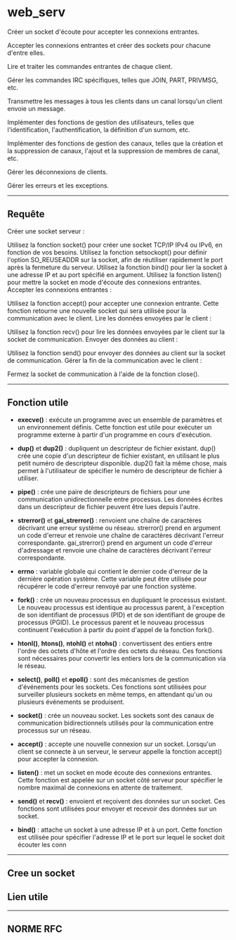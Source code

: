 # web_serv

Créer un socket d'écoute pour accepter les connexions entrantes.

Accepter les connexions entrantes et créer des sockets pour chacune d'entre elles.

Lire et traiter les commandes entrantes de chaque client.

Gérer les commandes IRC spécifiques, telles que JOIN, PART, PRIVMSG, etc.

Transmettre les messages à tous les clients dans un canal lorsqu'un client envoie un message.

Implémenter des fonctions de gestion des utilisateurs, telles que l'identification, l'authentification, la définition d'un surnom, etc.

Implémenter des fonctions de gestion des canaux, telles que la création et la suppression de canaux, l'ajout et la suppression de membres de canal, etc.

Gérer les déconnexions de clients.

Gérer les erreurs et les exceptions.

----------------------------------------------------------------------------------------------------------------------------------------
## Requête

Créer une socket serveur :

Utilisez la fonction socket() pour créer une socket TCP/IP IPv4 ou IPv6, en fonction de vos besoins.
Utilisez la fonction setsockopt() pour définir l'option SO_REUSEADDR sur la socket, afin de réutiliser rapidement le port après la fermeture du serveur.
Utilisez la fonction bind() pour lier la socket à une adresse IP et au port spécifié en argument.
Utilisez la fonction listen() pour mettre la socket en mode d'écoute des connexions entrantes.
Accepter les connexions entrantes :

Utilisez la fonction accept() pour accepter une connexion entrante.
Cette fonction retourne une nouvelle socket qui sera utilisée pour la communication avec le client.
Lire les données envoyées par le client :

Utilisez la fonction recv() pour lire les données envoyées par le client sur la socket de communication.
Envoyer des données au client :

Utilisez la fonction send() pour envoyer des données au client sur la socket de communication.
Gérer la fin de la communication avec le client :

Fermez la socket de communication à l'aide de la fonction close().


----------------------------------------------------------------------------------------------------------------------------------------
## Fonction utile

- **execve()** : exécute un programme avec un ensemble de paramètres et un environnement définis.
Cette fonction est utile pour exécuter un programme externe à partir d'un programme en cours d'exécution.

- **dup()** et **dup2()** : dupliquent un descripteur de fichier existant.
dup() crée une copie d'un descripteur de fichier existant, en utilisant le plus petit numéro de descripteur disponible.
dup2() fait la même chose, mais permet à l'utilisateur de spécifier le numéro de descripteur de fichier à utiliser.

- **pipe()** : crée une paire de descripteurs de fichiers pour une communication unidirectionnelle entre processus.
Les données écrites dans un descripteur de fichier peuvent être lues depuis l'autre.

- **strerror()** et **gai_strerror()** : renvoient une chaîne de caractères décrivant une erreur système ou réseau.
strerror() prend en argument un code d'erreur et renvoie une chaîne de caractères décrivant l'erreur correspondante.
gai_strerror() prend en argument un code d'erreur d'adressage et renvoie une chaîne de caractères décrivant l'erreur correspondante.

- **errno** : variable globale qui contient le dernier code d'erreur de la dernière opération système.
Cette variable peut être utilisée pour récupérer le code d'erreur renvoyé par une fonction système.

- **fork()** : crée un nouveau processus en dupliquant le processus existant.
Le nouveau processus est identique au processus parent, à l'exception de son identifiant de processus (PID) et de son identifiant de groupe de processus (PGID).
Le processus parent et le nouveau processus continuent l'exécution à partir du point d'appel de la fonction fork().

- **htonl()**, **htons()**, **ntohl()** et **ntohs()** : convertissent des entiers entre l'ordre des octets d'hôte et l'ordre des octets du réseau.
Ces fonctions sont nécessaires pour convertir les entiers lors de la communication via le réseau.

- **select()**, **poll()** et **epoll()** : sont des mécanismes de gestion d'événements pour les sockets.
Ces fonctions sont utilisées pour surveiller plusieurs sockets en même temps, en attendant qu'un ou plusieurs événements se produisent.

- **socket()** : crée un nouveau socket.
Les sockets sont des canaux de communication bidirectionnels utilisés pour la communication entre processus sur un réseau.

- **accept()** : accepte une nouvelle connexion sur un socket.
Lorsqu'un client se connecte à un serveur, le serveur appelle la fonction accept() pour accepter la connexion.

- **listen()** : met un socket en mode écoute des connexions entrantes.
Cette fonction est appelée sur un socket côté serveur pour spécifier le nombre maximal de connexions en attente de traitement.

- **send()** et **recv()** : envoient et reçoivent des données sur un socket.
Ces fonctions sont utilisées pour envoyer et recevoir des données sur un socket.

- **bind()** : attache un socket à une adresse IP et à un port.
Cette fonction est utilisée pour spécifier l'adresse IP et le port sur lequel le socket doit écouter les conn

----------------------------------------------------------------------------------------------------------------------------------------
## Cree un socket



## Lien utile



----------------------------------------------------------------------------------------------------------------------------------------

## NORME RFC

